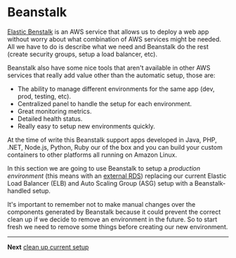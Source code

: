 # Beanstalk

[Elastic Benstalk](https://docs.aws.amazon.com/elasticbeanstalk/latest/dg/Welcome.html) is an AWS service that allows us to deploy a web app without worry about what combination of AWS services might be needed. All we have to do is describe what we need and Beanstalk do the rest (create security groups, setup a load balancer, etc). 

Beanstalk also have some nice tools that aren't available in other AWS services that really add value other than the automatic setup, those are:

- The ability to manage different environments for the same app (dev, prod, testing, etc).
- Centralized panel to handle the setup for each environment.
- Great monitoring metrics.
- Detailed health status.
- Really easy to setup new environments quickly.

At the time of write this Beanstalk support apps developed in Java, PHP, .NET, Node.js, Python, Ruby our of the box and you can build your custom containers to other platforms all running on Amazon Linux.

In this section we are going to use Beanstalk to setup a _production environment_ (this means with an [external RDS](https://docs.aws.amazon.com/elasticbeanstalk/latest/dg/AWSHowTo.RDS.html)) replacing our current Elastic Load Balancer (ELB) and Auto Scaling Group (ASG) setup with a Beanstalk-handled setup.

It's important to remember not to make manual changes over the components generated by Beanstalk because it could prevent the correct clean up if we decide to remove an environment in the future. So to start fresh we need to remove some things before creating our new environment.

---
**Next** [clean up current setup](/workshop/beanstalk/01-clean-up.md)
